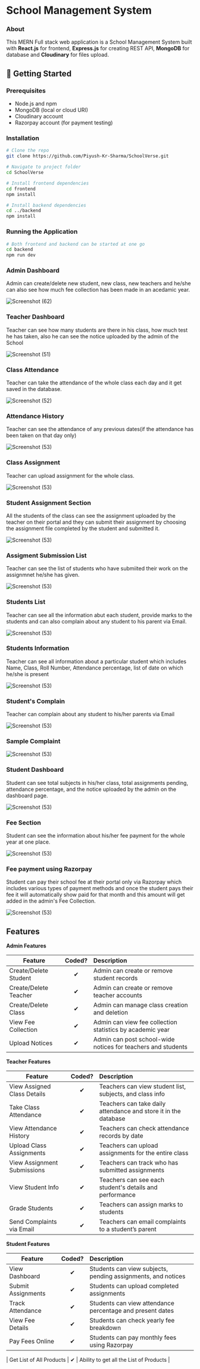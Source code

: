 # School Management System


### About

This MERN Full stack web application is a School Management System built with __React.js__ for frontend,
__Express.js__ for creating REST API, __MongoDB__ for database and __Cloudinary__ for files upload. 

## 🚀 Getting Started

### Prerequisites
- Node.js and npm
- MongoDB (local or cloud URI)
- Cloudinary account
- Razorpay account (for payment testing)

### Installation

```bash
# Clone the repo
git clone https://github.com/Piyush-Kr-Sharma/SchoolVerse.git

# Navigate to project folder
cd SchoolVerse

# Install frontend dependencies
cd frontend
npm install

# Install backend dependencies
cd ../backend
npm install
```

### Running the Application

```bash
# Both frontend and backend can be started at one go
cd backend
npm run dev

```

### Admin Dashboard
Admin can create/delete new student, new class, new teachers and he/she can also see how much fee collection has been made in an acedamic year.

![Screenshot (62)](https://github.com/Piyush-Kr-Sharma/SchoolVerse/blob/main/ScreenShots/Screenshot%202025-02-01%20001255.png)

### Teacher Dashboard
Teacher can see how many students are there in his class, how much test he has taken, also he can see the notice uploaded by the admin of the School

![Screenshot (51)](https://github.com/Piyush-Kr-Sharma/SchoolVerse/blob/main/ScreenShots/Screenshot%202025-02-01%20001416.png)

### Class Attendance
Teacher can take the attendance of the whole class each day and it get saved in the database.

![Screenshot (52)](https://github.com/Piyush-Kr-Sharma/SchoolVerse/blob/main/ScreenShots/Screenshot%202025-02-01%20001453.png)

### Attendance History
Teacher can see the attendance of any previous dates(if the attendance has been taken on that day only)

![Screenshot (53)](https://github.com/Piyush-Kr-Sharma/SchoolVerse/blob/main/ScreenShots/Screenshot%202025-02-01%20001504.png)

### Class Assignment
Teacher can upload assignment for the whole class.

![Screenshot (53)](https://github.com/Piyush-Kr-Sharma/SchoolVerse/blob/main/ScreenShots/Screenshot%202025-02-01%20001944.png)

### Student Assignment Section
All the students of the class can see the assignment uploaded by the teacher on their portal and they can submit their assignment by choosing the assignment file completed by the student and submitted it.

![Screenshot (53)](https://github.com/Piyush-Kr-Sharma/SchoolVerse/blob/main/ScreenShots/Screenshot%202025-02-01%20004842.png)

### Assigment Submission List
Teacher can see the list of students who have submiited their work on the assignmnet he/she has given.

![Screenshot (53)](https://github.com/Piyush-Kr-Sharma/SchoolVerse/blob/main/ScreenShots/Screenshot%202025-02-01%20002517.png)

### Students List
Teacher can see all the information abut each student, provide marks to the students and can also complain about any student to his parent via Email.

![Screenshot (53)](https://github.com/Piyush-Kr-Sharma/SchoolVerse/blob/main/ScreenShots/Screenshot%202025-02-01%20002557.png)

### Students Information
Teacher can see all information about a particular student which includes Name, Class, Roll Number, Attendance percentage, list of date on which he/she is present

![Screenshot (53)](https://github.com/Piyush-Kr-Sharma/SchoolVerse/blob/main/ScreenShots/Screenshot%202025-02-01%20002622.png)

### Student's Complain
Teacher can complain about any student to his/her parents via Email

![Screenshot (53)](https://github.com/Piyush-Kr-Sharma/SchoolVerse/blob/main/ScreenShots/Screenshot%202025-02-01%20002747.png)

### Sample Complaint

![Screenshot (53)](https://github.com/Piyush-Kr-Sharma/SchoolVerse/blob/main/ScreenShots/Screenshot%202025-02-01%20002943.png)

### Student Dashboard
Student can see total subjects in his/her class, total assignments pending, attendance percentage, and the notice uploaded by the admin on the dashboard page.

![Screenshot (53)](https://github.com/Piyush-Kr-Sharma/SchoolVerse/blob/main/ScreenShots/Screenshot%202025-02-01%20004750.png)

### Fee Section
Student can see the information about his/her fee payment for the whole year at one place.

![Screenshot (53)](https://github.com/Piyush-Kr-Sharma/SchoolVerse/blob/main/ScreenShots/Screenshot%202025-02-01%20005003.png)

### Fee payment using Razorpay
Student can pay their school fee at their portal only via Razorpay which includes various types of payment methods and once the student pays their fee it will automatically show paid for that month and
this amount will get added in the admin's Fee Collection.

![Screenshot (53)](https://github.com/Piyush-Kr-Sharma/SchoolVerse/blob/main/ScreenShots/Screenshot%202025-02-01%20005029.png)


## Features
<b>Admin Features</b>

| Feature  |  Coded?       | Description  |
|----------|:-------------:|:-------------|
| Create/Delete Student | &#10004; | Admin can create or remove student records |
| Create/Delete Teacher | &#10004; | Admin can create or remove teacher accounts |
| Create/Delete Class | &#10004; | Admin can manage class creation and deletion |
| View Fee Collection | &#10004; | Admin can view fee collection statistics by academic year |
| Upload Notices | &#10004; | Admin can post school-wide notices for teachers and students |

<b>Teacher Features</b>

| Feature  |  Coded?       | Description  |
|----------|:-------------:|:-------------|
| View Assigned Class Details | &#10004; | Teachers can view student list, subjects, and class info |
| Take Class Attendance | &#10004; | Teachers can take daily attendance and store it in the database |
| View Attendance History | &#10004; | Teachers can check attendance records by date |
| Upload Class Assignments | &#10004; | Teachers can upload assignments for the entire class |
| View Assignment Submissions | &#10004; | Teachers can track who has submitted assignments |
| View Student Info | &#10004; | Teachers can see each student's details and performance |
| Grade Students | &#10004; | Teachers can assign marks to students |
| Send Complaints via Email | &#10004; | Teachers can email complaints to a student’s parent |

<b>Student Features</b>

| Feature  |  Coded?       | Description  |
|----------|:-------------:|:-------------|
| View Dashboard | &#10004; | Students can view subjects, pending assignments, and notices |
| Submit Assignments | &#10004; | Students can upload completed assignments |
| Track Attendance | &#10004; | Students can view attendance percentage and present dates |
| View Fee Details | &#10004; | Students can check yearly fee breakdown |
| Pay Fees Online | &#10004; | Students can pay monthly fees using Razorpay |

| Get List of All Products | &#10004; | Ability to get all the List of Products | 

